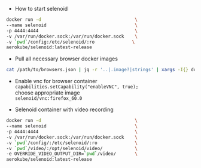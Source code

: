 * How to start selenoid
```bash
docker run -d                                   \
--name selenoid                                 \
-p 4444:4444                                    \
-v /var/run/docker.sock:/var/run/docker.sock    \
-v `pwd`/config:/etc/selenoid/:ro              \
aerokube/selenoid:latest-release
```

* Pull all necessary browser docker images
```bash
cat /path/to/browsers.json | jq -r '..|.image?|strings' | xargs -I{} docker pull {}
```  

* Enable vnc for browser container  
```capabilities.setCapability("enableVNC", true);```    
choose appropriate image  
```selenoid/vnc:firefox_60.0```

* Selenoid container with video recording
```bash
docker run -d                                   \
--name selenoid                                 \
-p 4444:4444                                    \
-v /var/run/docker.sock:/var/run/docker.sock    \
-v `pwd`/config/:/etc/selenoid/:ro              \
-v `pwd`/video/:/opt/selenoid/video/            \
-e OVERRIDE_VIDEO_OUTPUT_DIR=`pwd`/video/       \
aerokube/selenoid:latest-release
```

